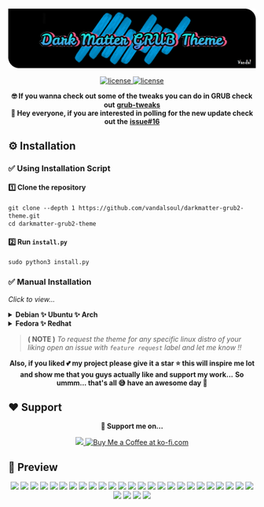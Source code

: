 ![logo](/media/logo.png)

<p align="center">
  <a href="https://raw.githubusercontent.com/vandalsoul/darkmatter-grub2-theme/main/LICENSE">
    <img src="https://img.shields.io/badge/License%20GPL--3.0-008a8a?style=for-the-badge&logo=github&logoColor=000000" alt="license" />
  </a>
  <a href="https://www.pling.com/p/1603282">
    <img src="https://img.shields.io/badge/Download-green?style=for-the-badge&logo=github&logoColor=000000" alt="license" />
  </a>
</p>

<p align="center">
  <b>🤓 If you wanna check out some of the tweaks you can do in GRUB check out</b>
  <b><a href="https://github.com/vandalsoul/grub-tweaks">grub-tweaks</a></b>
  <br>
  <b>📣 Hey everyone, if you are interested in polling for the new update check out the</b>
  <b><a href="https://github.com/vandalsoul/darkmatter-grub2-theme/issues/16">issue#16</a></b>
</p>


## ⚙️ Installation

### ✅ Using Installation Script

#### 1️⃣ Clone the repository
```shell
git clone --depth 1 https://github.com/vandalsoul/darkmatter-grub2-theme.git
cd darkmatter-grub2-theme
```

#### 2️⃣ Run `install.py`
```shell
sudo python3 install.py
```

### ✅ Manual Installation
*Click to view...*
<details>
 <summary><b>Debian ✨ Ubuntu ✨ Arch</b></summary>
 
  #### 1️⃣ Download your favourite version of the theme from [**Pling**](https://www.pling.com/p/1603282/).

  Now extract your downloaded .zip file.

  Either manually extract it or use the command below. ( *Here I'm using debian version of my theme as an example* )
  ```shell
  unzip dark-matter-debian.zip
  ```
  *The rest of the commands are the same for all theme styles.*

  #### 2️⃣ Copy the theme directory.
  ```shell
  sudo cp -r dark-matter /boot/grub/themes/
  ```
  #### 3️⃣ Make changes to the GRUB config file.

  ```shell
  sudo nano /etc/default/grub
  ```
  Find the line `GRUB_THEME=` then change it to `GRUB_THEME="/boot/grub/themes/dark-matter/theme.txt"`

  Then save the file.

  #### 4️⃣ Finally, update the grub.
  ```shell
  sudo grub-mkconfig -o /boot/grub/grub.cfg
  ```
  Now the theme should be installed successfully, enjoy !!
</details>

<details>
 <summary><b>Fedora ✨ Redhat</b></summary>
 
  #### 1️⃣ Download your favourite version of the theme from [**Pling**](https://www.pling.com/p/1603282/).

  Now extract your downloaded .zip file.

  Either manually extract it or use the command below. ( *Here I'm using debian version of my theme as an example* )
  ```shell
  unzip dark-matter-debian.zip
  ```
  *The rest of the commands are the same for all theme styles.*

  #### 2️⃣ Copy the theme directory.
  ```shell
  sudo cp -r dark-matter /boot/grub2/themes/
  ```
  #### 3️⃣ Make changes to the GRUB config file.

  ```shell
  sudo nano /etc/default/grub
  ```
  Find the line `GRUB_THEME=` then change it to `GRUB_THEME="/boot/grub2/themes/dark-matter/theme.txt"`
 
  Change the line `GRUB_TERMINAL_OUTPUT=console` to this *(comment it out)* `#GRUB_TERMINAL_OUTPUT=console`

  Then save the file.

  #### 4️⃣ Finally, update the grub.
  ```shell
  sudo grub2-mkconfig -o /boot/grub2/grub.cfg
  ```
  Now restart your computer the grub theme should be installed successfully, enjoy !!
</details>

> **( NOTE )** *To request the theme for any specific linux distro of your liking open an issue with `feature request` label and let me know !!*

<p align="center">
  <b>Also, if you liked 💕 my project please give it a star ⭐ this will inspire me lot and show me that you guys actually like and support my work...</b>
  <b>So ummm... that's all 😅 have an awesome day 🤗</b>
</p>

## ❤️ Support

<p align="center">
  <b>💖 Support me on...</b>
</p>
<p align="center">
  <a href="https://www.buymeacoffee.com/vandalsoul">
    <img height='60' src="https://cdn.buymeacoffee.com/buttons/v2/default-yellow.png" />
  </a>
  <a href="https://ko-fi.com/vandalsoul">
    <img height='60' style='border:0px;height:60px;' src='https://cdn.ko-fi.com/cdn/kofi1.png?v=3' border='0' alt='Buy Me a Coffee at ko-fi.com' />
  </a>
</p>
  
## 📸 Preview

<p align="center">
  <img width="48%" src="https://raw.githubusercontent.com/vandalsoul/darkmatter-grub2-theme/main/media/previews/preview-elementary.png" />
  <img width="48%" src="https://raw.githubusercontent.com/vandalsoul/darkmatter-grub2-theme/main/media/previews/preview-openbsd.png" />
  <img width="48%" src="https://raw.githubusercontent.com/vandalsoul/darkmatter-grub2-theme/main/media/previews/preview-deepin.png" />
  <img width="48%" src="https://raw.githubusercontent.com/vandalsoul/darkmatter-grub2-theme/main/media/previews/preview-opensuse.png" />
  <img width="48%" src="https://raw.githubusercontent.com/vandalsoul/darkmatter-grub2-theme/main/media/previews/preview-kdeneon.png" />
  <img width="48%" src="https://raw.githubusercontent.com/vandalsoul/darkmatter-grub2-theme/main/media/previews/preview-garuda.png" />
  <img width="48%" src="https://raw.githubusercontent.com/vandalsoul/darkmatter-grub2-theme/main/media/previews/preview-ubuntumate.png" />
  <img width="48%" src="https://raw.githubusercontent.com/vandalsoul/darkmatter-grub2-theme/main/media/previews/preview-centos.png" />
  <img width="48%" src="https://raw.githubusercontent.com/vandalsoul/darkmatter-grub2-theme/main/media/previews/preview-solus.png" />
  <img width="48%" src="https://raw.githubusercontent.com/vandalsoul/darkmatter-grub2-theme/main/media/previews/preview-endeavour.png" />
  <img width="48%" src="https://raw.githubusercontent.com/vandalsoul/darkmatter-grub2-theme/main/media/previews/preview-zorin.png" />
  <img width="48%" src="https://raw.githubusercontent.com/vandalsoul/darkmatter-grub2-theme/main/media/previews/preview-archstrike.png" />
  <img width="48%" src="https://raw.githubusercontent.com/vandalsoul/darkmatter-grub2-theme/main/media/previews/preview-kali.png" />
  <img width="48%" src="https://raw.githubusercontent.com/vandalsoul/darkmatter-grub2-theme/main/media/previews/preview-parrot.png" />
  <img width="48%" src="https://raw.githubusercontent.com/vandalsoul/darkmatter-grub2-theme/main/media/previews/preview-redhat.png" />
  <img width="48%" src="https://raw.githubusercontent.com/vandalsoul/darkmatter-grub2-theme/main/media/previews/preview-blackarch.png" />
  <img width="48%" src="https://raw.githubusercontent.com/vandalsoul/darkmatter-grub2-theme/main/media/previews/preview-gentoo.png" />
  <img width="48%" src="https://raw.githubusercontent.com/vandalsoul/darkmatter-grub2-theme/main/media/previews/preview-pentoo.png" />
  <img width="48%" src="https://raw.githubusercontent.com/vandalsoul/darkmatter-grub2-theme/main/media/previews/preview-linux.png" />
  <img width="48%" src="https://raw.githubusercontent.com/vandalsoul/darkmatter-grub2-theme/main/media/previews/preview-debian.png" />
  <img width="48%" src="https://raw.githubusercontent.com/vandalsoul/darkmatter-grub2-theme/main/media/previews/preview-arch.png" />
  <img width="48%" src="https://raw.githubusercontent.com/vandalsoul/darkmatter-grub2-theme/main/media/previews/preview-ubuntu.png" />
  <img width="48%" src="https://raw.githubusercontent.com/vandalsoul/darkmatter-grub2-theme/main/media/previews/preview-manjaro.png" />
  <img width="48%" src="https://raw.githubusercontent.com/vandalsoul/darkmatter-grub2-theme/main/media/previews/preview-windows-11.png" />
  <img width="48%" src="https://raw.githubusercontent.com/vandalsoul/darkmatter-grub2-theme/main/media/previews/preview-mx.png" />
  <img width="48%" src="https://raw.githubusercontent.com/vandalsoul/darkmatter-grub2-theme/main/media/previews/preview-mint.png" />
  <img width="48%" src="https://raw.githubusercontent.com/vandalsoul/darkmatter-grub2-theme/main/media/previews/preview-void.png" />
  <img width="48%" src="https://raw.githubusercontent.com/vandalsoul/darkmatter-grub2-theme/main/media/previews/preview-fedora.png" />
  <img width="48%" src="https://raw.githubusercontent.com/vandalsoul/darkmatter-grub2-theme/main/media/previews/preview-popos.png" />
</p>
